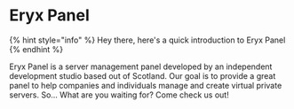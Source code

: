 # Eryx Panel

{% hint style="info" %}
Hey there, here's a quick introduction to Eryx Panel
{% endhint %}

Eryx Panel is a server management panel developed by an independent development studio based out of Scotland. Our goal is to provide a great panel to help companies and individuals manage and create virtual private servers. So... What are you waiting for? Come check us out!
